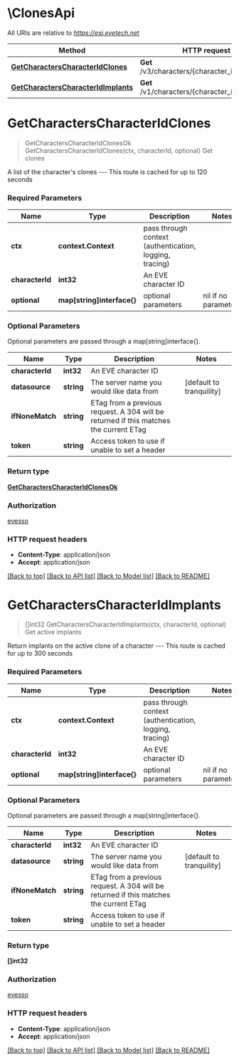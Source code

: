 # \ClonesApi

All URIs are relative to *https://esi.evetech.net*

Method | HTTP request | Description
------------- | ------------- | -------------
[**GetCharactersCharacterIdClones**](ClonesApi.md#GetCharactersCharacterIdClones) | **Get** /v3/characters/{character_id}/clones/ | Get clones
[**GetCharactersCharacterIdImplants**](ClonesApi.md#GetCharactersCharacterIdImplants) | **Get** /v1/characters/{character_id}/implants/ | Get active implants


# **GetCharactersCharacterIdClones**
> GetCharactersCharacterIdClonesOk GetCharactersCharacterIdClones(ctx, characterId, optional)
Get clones

A list of the character's clones  ---  This route is cached for up to 120 seconds

### Required Parameters

Name | Type | Description  | Notes
------------- | ------------- | ------------- | -------------
 **ctx** | **context.Context** | pass through context (authentication, logging, tracing)
  **characterId** | **int32**| An EVE character ID | 
 **optional** | **map[string]interface{}** | optional parameters | nil if no parameters

### Optional Parameters
Optional parameters are passed through a map[string]interface{}.

Name | Type | Description  | Notes
------------- | ------------- | ------------- | -------------
 **characterId** | **int32**| An EVE character ID | 
 **datasource** | **string**| The server name you would like data from | [default to tranquility]
 **ifNoneMatch** | **string**| ETag from a previous request. A 304 will be returned if this matches the current ETag | 
 **token** | **string**| Access token to use if unable to set a header | 

### Return type

[**GetCharactersCharacterIdClonesOk**](get_characters_character_id_clones_ok.md)

### Authorization

[evesso](../README.md#evesso)

### HTTP request headers

 - **Content-Type**: application/json
 - **Accept**: application/json

[[Back to top]](#) [[Back to API list]](../README.md#documentation-for-api-endpoints) [[Back to Model list]](../README.md#documentation-for-models) [[Back to README]](../README.md)

# **GetCharactersCharacterIdImplants**
> []int32 GetCharactersCharacterIdImplants(ctx, characterId, optional)
Get active implants

Return implants on the active clone of a character  ---  This route is cached for up to 300 seconds

### Required Parameters

Name | Type | Description  | Notes
------------- | ------------- | ------------- | -------------
 **ctx** | **context.Context** | pass through context (authentication, logging, tracing)
  **characterId** | **int32**| An EVE character ID | 
 **optional** | **map[string]interface{}** | optional parameters | nil if no parameters

### Optional Parameters
Optional parameters are passed through a map[string]interface{}.

Name | Type | Description  | Notes
------------- | ------------- | ------------- | -------------
 **characterId** | **int32**| An EVE character ID | 
 **datasource** | **string**| The server name you would like data from | [default to tranquility]
 **ifNoneMatch** | **string**| ETag from a previous request. A 304 will be returned if this matches the current ETag | 
 **token** | **string**| Access token to use if unable to set a header | 

### Return type

**[]int32**

### Authorization

[evesso](../README.md#evesso)

### HTTP request headers

 - **Content-Type**: application/json
 - **Accept**: application/json

[[Back to top]](#) [[Back to API list]](../README.md#documentation-for-api-endpoints) [[Back to Model list]](../README.md#documentation-for-models) [[Back to README]](../README.md)

